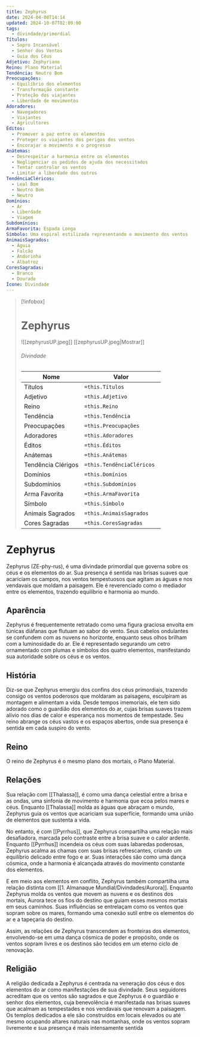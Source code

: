 ```yaml
---
title: Zephyrus
date: 2024-04-08T14:14
updated: 2024-10-07T02:09:00
tags:
  - divindade/primordial
Títulos:
  - Sopro Incansável
  - Senhor dos Ventos
  - Guia dos Céus
Adjetivo: Zephyriano
Reino: Plano Material
Tendência: Neutro Bom
Preocupações:
  - Equilíbrio dos elementos
  - Transformação constante
  - Proteção dos viajantes
  - Liberdade de movimentos
Adoradores:
  - Navegadores
  - Viajantes
  - Agricultores
Éditos:
  - Promover a paz entre os elementos
  - Proteger os viajantes dos perigos dos ventos
  - Encorajar o movimento e o progresso
Anátemas:
  - Desrespeitar a harmonia entre os elementos
  - Negligenciar os pedidos de ajuda dos necessitados
  - Tentar controlar os ventos
  - Limitar a liberdade dos outros
TendênciaCléricos:
  - Leal Bom
  - Neutro Bom
  - Neutro
Domínios:
  - Ar
  - Liberdade
  - Viagem
Subdomínios: 
ArmaFavorita: Espada Longa
Símbolo: Uma espiral estilizada representando o movimento dos ventos
AnimaisSagrados:
  - Águia
  - Falcão
  - Andorinha
  - Albatroz
CoresSagradas:
  - Branco
  - Dourado
Ícone: Divindade
---
```


> [!infobox]
> # Zephyrus
> ![[zephyrusUP.jpeg]]
> [[zephyrusUP.jpeg|Mostrar]]
> ###### Divindade
> Nome |  Valor |
> ---|---|
> Títulos | `=this.Títulos` |
> Adjetivo | `=this.Adjetivo` |
> Reino | `=this.Reino` |
> Tendência | `=this.Tendência` |
> Preocupações | `=this.Preocupações` |
> Adoradores | `=this.Adoradores` |
> Éditos | `=this.Éditos` |
> Anátemas | `=this.Anátemas` |
> Tendência Clérigos | `=this.TendênciaCléricos ` |
> Domínios | `=this.Domínios` |
> Subdomínios | `=this.Subdomínios` |
> Arma Favorita | `=this.ArmaFavorita` |
> Símbolo | `=this.Símbolo` |
> Animais Sagrados | `=this.AnimaisSagrados` |
> Cores Sagradas | `=this.CoresSagradas` |

# Zephyrus

Zephyrus (ZE-phy-rus), é uma divindade primordial que governa sobre os céus e os elementos do ar. Sua presença é sentida nas brisas suaves que acariciam os campos, nos ventos tempestuosos que agitam as águas e nos vendavais que moldam a paisagem. Ele é reverenciado como o mediador entre os elementos, trazendo equilíbrio e harmonia ao mundo.

##  Aparência

Zephyrus é frequentemente retratado como uma figura graciosa envolta em túnicas diáfanas que flutuam ao sabor do vento. Seus cabelos ondulantes se confundem com as nuvens no horizonte, enquanto seus olhos brilham com a luminosidade do ar. Ele é representado segurando um cetro ornamentado com plumas e símbolos dos quatro elementos, manifestando sua autoridade sobre os céus e os ventos.

## História

Diz-se que Zephyrus emergiu dos confins dos céus primordiais, trazendo consigo os ventos poderosos que moldaram as paisagens, esculpiram as montagem e alimentam a vida. Desde tempos imemoriais, ele tem sido adorado como o guardião dos elementos do ar, cujas brisas suaves trazem alívio nos dias de calor e esperança nos momentos de tempestade. Seu reino abrange os céus vastos e os espaços abertos, onde sua presença é sentida em cada suspiro do vento.

## Reino

O reino de Zephyrus é o mesmo plano dos mortais, o Plano Material.

## Relações

Sua relação com [[Thalassa]], é como uma dança celestial entre a brisa e as ondas, uma sinfonia de movimento e harmonia que ecoa pelos mares e céus. Enquanto [[Thalassa]] molda as águas que abraçam o mundo, Zephyrus guia os ventos que acariciam sua superfície, formando uma união de elementos que sustenta a vida.

No entanto, é com [[Pyrrhus]], que Zephyrus compartilha uma relação mais desafiadora, marcada pelo contraste entre a brisa suave e o calor ardente. Enquanto [[Pyrrhus]] incendeia os céus com suas labaredas poderosas, Zephyrus acalma as chamas com suas brisas refrescantes, criando um equilíbrio delicado entre fogo e ar. Suas interações são como uma dança cósmica, onde a harmonia é alcançada através do movimento constante dos elementos.

E em meio aos elementos em conflito, Zephyrus também compartilha uma relação distinta com [[1. Almanaque Mundial/Divindades/Aurora]]. Enquanto Zephyrus molda os ventos que movem as nuvens e os destinos dos mortais, Aurora tece os fios do destino que guiam esses mesmos mortais em seus caminhos. Suas influências se entrelaçam como os ventos que sopram sobre os mares, formando uma conexão sutil entre os elementos do ar e a tapeçaria do destino.

Assim, as relações de Zephyrus transcendem as fronteiras dos elementos, envolvendo-se em uma dança cósmica de poder e propósito, onde os ventos sopram livres e os destinos são tecidos em um eterno ciclo de renovação.

## Religião

A religião dedicada a Zephyrus é centrada na veneração dos céus e dos elementos do ar como manifestações de sua divindade. Seus seguidores acreditam que os ventos são sagrados e que Zephyrus é o guardião e senhor dos elementos, cuja benevolência é manifestada nas brisas suaves que acalmam as tempestades e nos vendavais que renovam a paisagem. Os templos dedicados a ele são construídos em locais elevados ou até mesmo ocupando altares naturais nas montanhas, onde os ventos sopram livremente e sua presença é mais intensamente sentida

